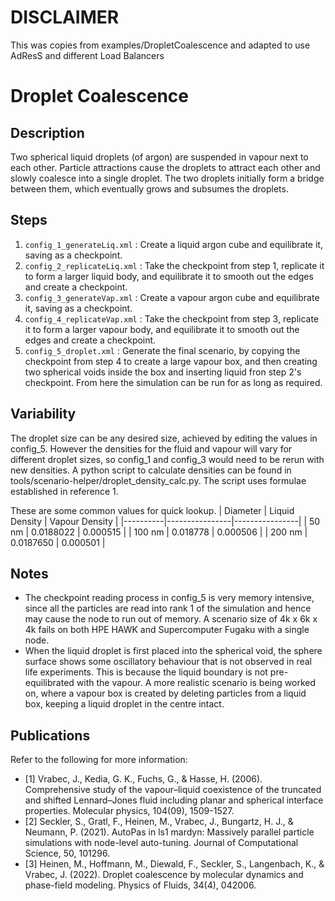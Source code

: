 # DISCLAIMER
This was copies from examples/DropletCoalescence and adapted to use AdResS and different Load Balancers

# Droplet Coalescence

## Description
Two spherical liquid droplets (of argon) are suspended in vapour next to each other. Particle attractions cause the droplets to attract each other and slowly coalesce into a single droplet. The two droplets initially form a bridge between them, which eventually grows and subsumes the droplets. 

## Steps
1. `config_1_generateLiq.xml` : Create a liquid argon cube and equilibrate it, saving as a checkpoint.
2. `config_2_replicateLiq.xml` : Take the checkpoint from step 1, replicate it to form a larger liquid body, and equilibrate it to smooth out the edges and create a checkpoint.
3. `config_3_generateVap.xml` : Create a vapour argon cube and equilibrate it, saving as a checkpoint.
4. `config_4_replicateVap.xml` : Take the checkpoint from step 3, replicate it to form a larger vapour body, and equilibrate it to smooth out the edges and create a checkpoint.
5. `config_5_droplet.xml` : Generate the final scenario, by copying the checkpoint from step 4 to create a large vapour box, and then creating two spherical voids inside the box and inserting liquid fron step 2's checkpoint. From here the simulation can be run for as long as required.

## Variability
The droplet size can be any desired size, achieved by editing the values in config_5. However the densities for the fluid and vapour will vary for different droplet sizes, so config_1 and config_3 would need to be rerun with new densities. A python script to calculate densities can be found in tools/scenario-helper/droplet_density_calc.py. The script uses formulae established in reference 1.

These are some common values for quick lookup.
| Diameter | Liquid Density | Vapour Density |
|----------|----------------|----------------|
| 50 nm    | 0.0188022      | 0.000515       |
| 100 nm   | 0.018778       | 0.000506       |
| 200 nm   | 0.0187650      | 0.000501       |

## Notes
 - The checkpoint reading process in config_5 is very memory intensive, since all the particles are read into rank 1 of the simulation and hence may cause the node to run out of memory. A scenario size of 4k x 6k x 4k fails on both HPE HAWK and Supercomputer Fugaku with a single node.
 - When the liquid droplet is first placed into the spherical void, the sphere surface shows some oscillatory behaviour that is not observed in real life experiments. This is because the liquid boundary is not pre-equilibrated with the vapour. A more realistic scenario is being worked on, where a vapour box is created by deleting particles from a liquid box, keeping a liquid droplet in the centre intact.

## Publications
Refer to the following for more information:
 - [1] Vrabec, J., Kedia, G. K., Fuchs, G., & Hasse, H. (2006). Comprehensive study of the vapour–liquid coexistence of the truncated and shifted Lennard–Jones fluid including planar and spherical interface properties. Molecular physics, 104(09), 1509-1527.
 - [2] Seckler, S., Gratl, F., Heinen, M., Vrabec, J., Bungartz, H. J., & Neumann, P. (2021). AutoPas in ls1 mardyn: Massively parallel particle simulations with node-level auto-tuning. Journal of Computational Science, 50, 101296.
 - [3] Heinen, M., Hoffmann, M., Diewald, F., Seckler, S., Langenbach, K., & Vrabec, J. (2022). Droplet coalescence by molecular dynamics and phase-field modeling. Physics of Fluids, 34(4), 042006.